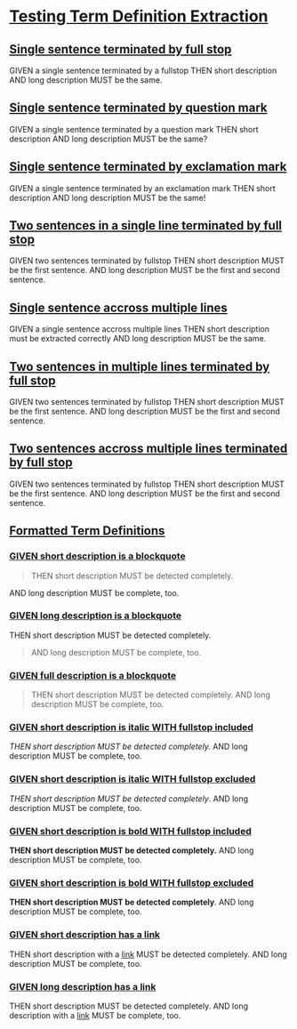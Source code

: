 # [Testing Term Definition Extraction](#testing-term-definition-extraction)

## [Single sentence terminated by full stop](#single-sentence-terminated-by-full-stop)

GIVEN a single sentence terminated by a fullstop THEN short description AND long description MUST be the same.

## [Single sentence terminated by question mark](#single-sentence-terminated-by-question-mark)

GIVEN a single sentence terminated by a question mark THEN short description AND long description MUST be the same?

## [Single sentence terminated by exclamation mark](#single-sentence-terminated-by-exclamation-mark)

GIVEN a single sentence terminated by an exclamation mark THEN short description AND long description MUST be the same!

## [Two sentences in a single line terminated by full stop](#two-sentences-in-a-single-line-terminated-by-full-stop)

GIVEN two sentences terminated by fullstop THEN short description MUST be the first sentence. AND long description MUST be the first and second sentence.

## [Single sentence accross multiple lines](#single-sentence-accross-multiple-lines)

GIVEN a single sentence accross multiple lines
THEN short description must be extracted correctly
AND long description MUST be the same.

## [Two sentences in multiple lines terminated by full stop](#two-sentences-in-multiple-lines-terminated-by-full-stop)

GIVEN two sentences terminated by fullstop THEN short description MUST be the first sentence.
AND long description MUST be the first and second sentence.

## [Two sentences accross multiple lines terminated by full stop](#two-sentences-accross-multiple-lines-terminated-by-full-stop)

GIVEN two sentences terminated by fullstop THEN short description MUST be the
first sentence. AND long description MUST be the first and
second sentence.

## [Formatted Term Definitions](#formatted-term-definitions)

### [GIVEN short description is a blockquote](#given-short-description-is-a-blockquote)

> THEN short description MUST be detected completely.

AND long description MUST be complete, too.

### [GIVEN long description is a blockquote](#given-long-description-is-a-blockquote)

THEN short description MUST be detected completely.

> AND long description MUST be complete, too.

### [GIVEN full description is a blockquote](#given-full-description-is-a-blockquote)

> THEN short description MUST be detected completely. AND long description MUST be complete, too.

### [GIVEN short description is italic WITH fullstop included](#given-short-description-is-italic-with-fullstop-included)

_THEN short description MUST be detected completely._ AND long description MUST be complete, too.

### [GIVEN short description is italic WITH fullstop excluded](#given-short-description-is-italic-with-fullstop-excluded)

_THEN short description MUST be detected completely_. AND long description MUST be complete, too.

### [GIVEN short description is bold WITH fullstop included](#given-short-description-is-bold-with-fullstop-included)

**THEN short description MUST be detected completely.** AND long description MUST be complete, too.

### [GIVEN short description is bold WITH fullstop excluded](#given-short-description-is-bold-with-fullstop-excluded)

**THEN short description MUST be detected completely**. AND long description MUST be complete, too.

### [GIVEN short description has a link](#given-short-description-has-a-link)

THEN short description with a [link](./foo.md) MUST be detected completely. AND long description MUST be complete, too.

### [GIVEN long description has a link](#given-long-description-has-a-link)

THEN short description MUST be detected completely. AND long description with a [link](./foo.md) MUST be complete, too.
